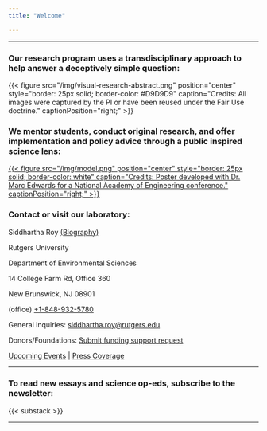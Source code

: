 ```yaml
---
title: "Welcome"

---
```


------

### Our research program uses a transdisciplinary approach to help answer a deceptively simple question:

{{< figure src="/img/visual-research-abstract.png" position="center" style="border: 25px solid; border-color: #D9D9D9" caption="Credits: All images were captured by the PI or have been reused under the Fair Use doctrine." captionPosition="right;" >}}

### We mentor students, conduct original research, and offer implementation and policy advice through a public inspired science lens:
[{{< figure src="/img/model.png" position="center" style="border: 25px solid; border-color: white" caption="Credits: Poster developed with Dr. Marc Edwards for a National Academy of Engineering conference." captionPosition="right;" >}}](https://onlineethics.org/sites/onlineethics/files/2021-09/NAE%20Edwards%20Roy%20Submission.pdf)

### Contact or visit our laboratory:

Siddhartha Roy [(Biography)](/bio/)

Rutgers University

Department of Environmental Sciences

14 College Farm Rd, Office 360

New Brunswick, NJ 08901

(office) [+1-848-932-5780](tel:8489325780)

General inquiries: [siddhartha.roy@rutgers.edu](mailto:siddhartha.roy@rutgers.edu)

Donors/Foundations: [Submit funding support request](mailto:siddhartha.roy@rutgers.edu?subject=Funding)

[Upcoming Events](/events/) | [Press Coverage](/press/)

------

### To read new essays and science op-eds, subscribe to the newsletter:

{{< substack >}}

------
